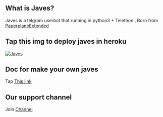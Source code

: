 
## What is Javes?
Javes is a telgram userbot that running in python3 + Telethon ,  Born from <a href="https://github.com/AvinashReddy3108/PaperplaneExtended">PaperplaneExtended</a> 


## Tap this img to deploy javes in heroku
<a href="https://dashboard.heroku.com/new?button-url=https%3A%2F%2Fgithub.com%2Fanoncracker58%2Fjaves&template=https%3A%2F%2Fgithub.com%2Fanoncracker58%2Fjaves"> <img src="https://www.herokucdn.com/deploy/button.svg" alt="Javes" /></a></p>


## Doc for make your own javes
Tap <a href="https://telegra.ph/HOW-MAKE-JAVESTELEGRAM-USER-BOT-07-05">This link</a> 



## Our support channel
Join <a href="https://t.me/javes05">Channel







